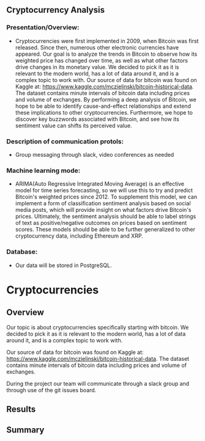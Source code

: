 ## Cryptocurrency Analysis 

### Presentation/Overview:
- Cryptocurrencies were first implemented in 2009, when Bitcoin was first released. Since then, numerous other electronic currencies have appeared. Our goal is to analyze the trends in Bitcoin to observe how its weighted price has changed over time, as well as what other factors drive changes in its monetary value.  We decided to pick it as it is relevant to the modern world, has a lot of data around it, and is a complex topic to work with. Our source of data for bitcoin was found on Kaggle at: https://www.kaggle.com/mczielinski/bitcoin-historical-data. The dataset contains minute intervals of bitcoin data including prices and volume of exchanges. By performing a deep analysis of Bitcoin, we hope to be able to identify cause-and-effect relationships and extend these implications to other cryptocurrencies. Furthermore, we hope to discover key buzzwords associated with Bitcoin, and see how its sentiment value can shifts its perceived value.

### Description of communication protols: 
- Group messaging through slack, video conferences as needed


### Machine learning mode:  
- ARIMA(Auto Regressive Integrated Moving Average) is an effective model for time series forecasting, so we will use this to try and predict Bitcoin's weighted prices since 2012. To supplement this model, we can implement a form of classification sentiment analysis based on social media posts, which will provide insight on what factors drive Bitcoin's prices. Ultimately, the sentiment analysis should be able to label strings of text as positive/negative outcomes on prices based on sentiment scores. These models should be able to be further generalized to other cryptocurrency data, including Ethereum and XRP. 

### Database: 
- Our data will be stored in PostgreSQL.

#  Cryptocurrencies

## Overview
Our topic is about cryptocurrencies specifically starting with bitcoin. We decided to pick it as it is relevant to the modern world, has a lot of data around it, and is a complex topic to work with.

Our source of data for bitcoin was found on Kaggle at: https://www.kaggle.com/mczielinski/bitcoin-historical-data. The dataset contains minute intervals of bitcoin data including prices and volume of exchanges.

During the project our team will communicate through a slack group and through use of the git issues board.

## Results

## Summary

